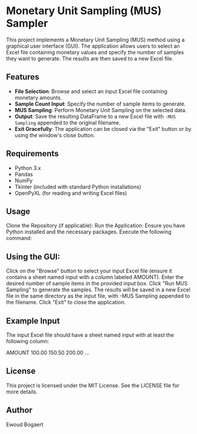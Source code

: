# Monetary Unit Sampling (MUS) Sampler

This project implements a Monetary Unit Sampling (MUS) method using a graphical user interface (GUI). The application allows users to select an Excel file containing monetary values and specify the number of samples they want to generate. The results are then saved to a new Excel file.

## Features

- **File Selection**: Browse and select an input Excel file containing monetary amounts.
- **Sample Count Input**: Specify the number of sample items to generate.
- **MUS Sampling**: Perform Monetary Unit Sampling on the selected data.
- **Output**: Save the resulting DataFrame to a new Excel file with `-MUS Sampling` appended to the original filename.
- **Exit Gracefully**: The application can be closed via the "Exit" button or by using the window's close button.

## Requirements

- Python 3.x
- Pandas
- NumPy
- Tkinter (included with standard Python installations)
- OpenPyXL (for reading and writing Excel files)

## Usage
Clone the Repository (if applicable):
Run the Application: Ensure you have Python installed and the necessary packages. Execute the following command:

## Using the GUI:

Click on the "Browse" button to select your input Excel file (ensure it contains a sheet named input with a column labeled AMOUNT).
Enter the desired number of sample items in the provided input box.
Click "Run MUS Sampling" to generate the samples.
The results will be saved in a new Excel file in the same directory as the input file, with -MUS Sampling appended to the filename.
Click "Exit" to close the application.

## Example Input
The input Excel file should have a sheet named input with at least the following column:

AMOUNT
100.00
150.50
200.00
...

## License
This project is licensed under the MIT License. See the LICENSE file for more details.

## Author
Ewoud Bogaert
